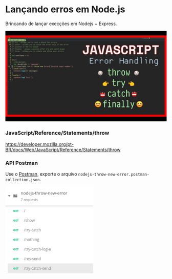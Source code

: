 # Lançando erros em Node.js

Brincando de lançar execções em Nodejs + Express.

![js-throw.jpg](js-throw.jpg)

### JavaScript/Reference/Statements/throw

https://developer.mozilla.org/pt-BR/docs/Web/JavaScript/Reference/Statements/throw



### API Postman

Use o [Postman](https://www.getpostman.com/), exporte o arquivo
 `nodejs-throw-new-error.postman-collection.json`.

![api.png](api.png)

